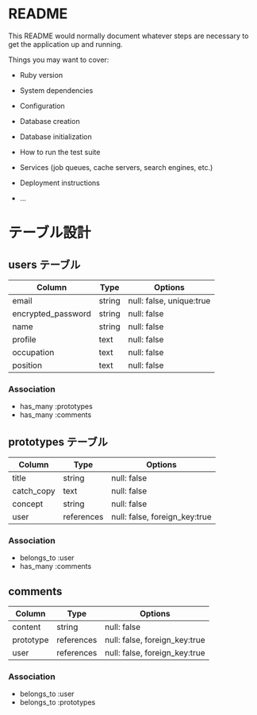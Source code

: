 # README

This README would normally document whatever steps are necessary to get the
application up and running.

Things you may want to cover:

* Ruby version

* System dependencies

* Configuration

* Database creation

* Database initialization

* How to run the test suite

* Services (job queues, cache servers, search engines, etc.)

* Deployment instructions

* ...
# テーブル設計

## users テーブル

| Column             | Type   | Options     |
| ------------------ | ------ | ----------- |
| email              | string | null: false, unique:true |
| encrypted_password | string | null: false |
| name               | string | null: false |
| profile            | text   | null: false |
| occupation         | text   | null: false |
| position           | text   | null: false |

### Association

- has_many :prototypes
- has_many :comments

## prototypes テーブル

| Column             | Type   | Options     |
| ------------------ | ------ | ----------- |
| title              | string | null: false |
| catch_copy         | text   | null: false |
| concept            | string | null: false |
| user               | references | null: false, foreign_key:true |

### Association

- belongs_to :user
- has_many :comments

## comments

| Column             | Type   | Options     |
| ------------------ | ------ | ----------- |
| content            | string | null: false |
| prototype          | references | null: false, foreign_key:true |
| user               | references | null: false, foreign_key:true |

### Association

- belongs_to :user
- belongs_to :prototypes

      

  